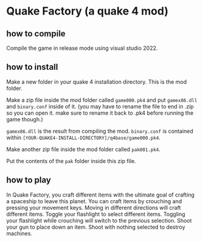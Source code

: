 # Quake Factory (a quake 4 mod)

## how to compile

Compile the game in release mode using visual studio 2022.

## how to install

Make a new folder in your quake 4 installation directory. This is the mod folder.

Make a zip file inside the mod folder called `game000.pk4` and put `gamex86.dll` and `binary.conf` inside of it.
\(you may have to rename the file to end in .zip so you can open it. make sure to rename it back to .pk4 before running the game though.\)

`gamex86.dll` is the result from compiling the mod.
`binary.conf` is contained within `[YOUR-QUAKE4-INSTALL-DIRECTORY]/q4base/game000.pk4`.

Make another zip file inside the mod folder called `pak001.pk4`.

Put the contents of the `pak` folder inside this zip file.

## how to play

In Quake Factory, you craft different items with the ultimate goal of crafting a spaceship to leave this planet. You can craft items by crouching and pressing your movement keys. Moving in different directions will craft different items. Toggle your flashlight to select different items. Toggling your flashlight while crouching will switch to the previous selection. Shoot your gun to place down an item. Shoot with nothing selected to destroy machines.
